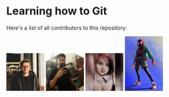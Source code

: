 # Learning how to Git
Here's a list of all contributors to this repository:   

<img src="./images/carlos.jpg" alt="carlos" width=100 />
<img src="./images/Vitor.jpg" alt="Vitor" width=100 />
<img src="./images/debora.jpg" alt="debora" width=100 />
<img src="./images/spider.jpg" alt="Spider-Man" width=100 />
